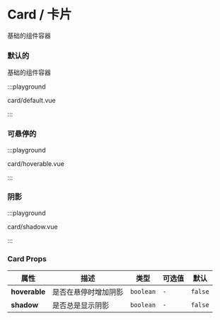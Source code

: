 # Card / 卡片

基础的组件容器

### 默认的

基础的组件容器

:::playground

card/default.vue

:::

### 可悬停的

:::playground

card/hoverable.vue

:::

### 阴影

:::playground

card/shadow.vue

:::

### Card Props

| 属性          | 描述                 | 类型      | 可选值 | 默认    |
| ------------- | -------------------- | --------- | ------ | ------- |
| **hoverable** | 是否在悬停时增加阴影 | `boolean` | `-`    | `false` |
| **shadow**    | 是否总是显示阴影     | `boolean` | `-`    | `false` |
